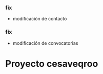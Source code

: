 
### fix
- modificación de contacto

### fix
- modificación de convocatorias

# Proyecto cesaveqroo
